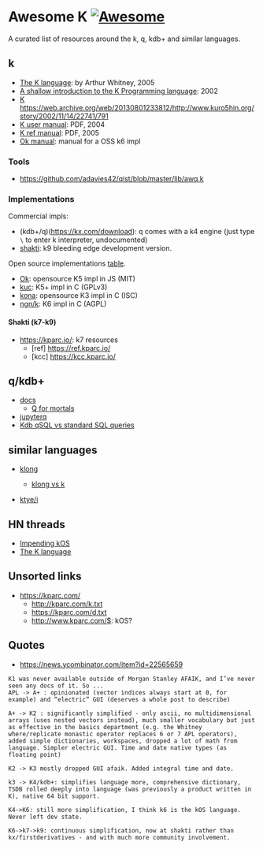 # Awesome K [![Awesome](https://awesome.re/badge.svg)](https://awesome.re)
A curated list of resources around the k, q, kdb+ and similar languages.

## k
  
* [The K language](http://archive.vector.org.uk/art10010830): by Arthur Whitney, 2005
* [A shallow introduction to the K Programming language](https://web.archive.org/web/20130801233812/http://www.kuro5hin.org/story/2002/11/14/22741/791): 2002
* [K](http://www.math.bas.bg/bantchev/place/k.html)
https://web.archive.org/web/20130801233812/http://www.kuro5hin.org/story/2002/11/14/22741/791
* [K user manual](http://web.archive.org/web/20041022042401/http://www.kx.com/technical/documents/kusrlite.pdf): PDF, 2004
* [K ref manual](http://web.archive.org/web/20050504070651/http://www.kx.com/technical/documents/kreflite.pdf): PDF, 2005
* [Ok manual](https://github.com/JohnEarnest/ok/blob/gh-pages/docs/Manual.md): manual for a OSS k6 impl

### Tools

* https://github.com/adavies42/qist/blob/master/lib/awq.k

### Implementations

Commercial impls:
  * (kdb+/q)(https://kx.com/download): q comes with a k4 engine (just type `\` to enter k interpreter, undocumented)
  * [shakti](https://shakti.com/): k9 bleeding edge development version.

Open source implementations [table](https://bitbucket.org/ngn/k).

* [Ok](https://github.com/JohnEarnest/ok): opensource K5 impl in JS (MIT)
* [kuc](https://github.com/zholos/kuc): K5+ impl in C (GPLv3)
* [kona](https://github.com/kevinlawler/kona): opensource K3 impl in C (ISC)
* [ngn/k](https://bitbucket.org/ngn/k/src/master/readme.txt): K6 impl in C (AGPL)

#### Shakti (k7-k9)

* https://kparc.io/: k7 resources
  * [ref] https://ref.kparc.io/
  * [kcc] https://kcc.kparc.io/

## q/kdb+

* [docs](https://code.kx.com/q/)
  * [Q for mortals](https://code.kx.com/q4m3/)
* [jupyterq](https://code.kx.com/v2/ml/jupyterq/)
* [Kdb qSQL vs standard SQL queries](http://www.timestored.com/b/kdb-qsql-query-vs-sql/)

## similar languages

* [klong](https://t3x.org/klong/index.html)
  * [klong vs k](https://t3x.org/klong/klong-vs-k.txt.html)
  
* [ktye/i](https://github.com/ktye/i)

## HN threads

* [Impending kOS](https://news.ycombinator.com/item?id=8475809)
* [The K language](https://news.ycombinator.com/item?id=11561573)

## Unsorted links

* https://kparc.com/
  * http://kparc.com/k.txt
  * https://kparc.com/d.txt
  * http://www.kparc.com/$: kOS?

## Quotes

* https://news.ycombinator.com/item?id=22565659

```
K1 was never available outside of Morgan Stanley AFAIK, and I’ve never seen any docs of it. So ...
APL -> A+ : opinionated (vector indices always start at 0, for example) and “electric” GUI (deserves a whole post to describe)

A+ -> K2 : significantly simplified - only ascii, no multidimensional arrays (uses nested vectors instead), much smaller vocabulary but just as effective in the basics department (e.g. the Whitney where/replicate monastic operator replaces 6 or 7 APL operators), added simple dictionaries, workspaces, dropped a lot of math from language. Simpler electric GUI. Time and date native types (as floating point)

K2 -> K3 mostly dropped GUI afaik. Added integral time and date.

k3 -> K4/kdb+: simplifies language more, comprehensive dictionary, TSDB rolled deeply into language (was previously a product written in K), native 64 bit support.

K4->K6: still more simplification, I think k6 is the kOS language. Never left dev state.

K6->k7->k9: continuous simplification, now at shakti rather than kx/firstderivatives - and with much more community involvement.
```
